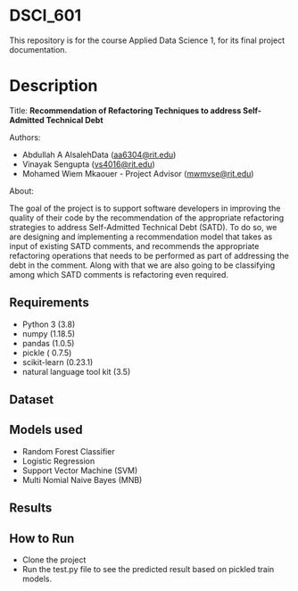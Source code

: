 # DSCI_601

This repository is for the course Applied Data Science 1, for its final project documentation.

# Description

Title: **Recommendation of Refactoring Techniques to address Self-Admitted Technical Debt**

Authors: 
* Abdullah A AlsalehData (aa6304@rit.edu)
* Vinayak Sengupta (vs4016@rit.edu)
* Mohamed Wiem Mkaouer - Project Advisor (mwmvse@rit.edu)

About:

The goal of the project is to support software developers in improving the quality of their code by the recommendation of the appropriate refactoring strategies to address Self-Admitted Technical Debt (SATD). To do so, we are designing and implementing a recommendation model that takes as input of existing SATD comments, and recommends the appropriate refactoring operations that needs to be performed as part of addressing the debt in the comment. Along with that we are also going to be classifying among which SATD comments is refactoring even required.


## Requirements

* Python 3 (3.8)
* numpy (1.18.5)
* pandas (1.0.5)
* pickle ( 0.7.5)
* scikit-learn (0.23.1)
* natural language tool kit (3.5)

## Dataset


## Models used
* Random Forest Classifier
* Logistic Regression
* Support Vector Machine (SVM)
* Multi Nomial Naive Bayes (MNB)



## Results





## How to Run
* Clone the project
* Run the test.py file to see the predicted result based on pickled train models.

